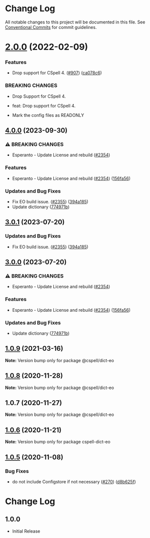 # Change Log

All notable changes to this project will be documented in this file.
See [Conventional Commits](https://conventionalcommits.org) for commit guidelines.

# [2.0.0](https://github.com/streetsidesoftware/cspell-dicts/compare/@cspell/dict-eo@1.0.9...@cspell/dict-eo@2.0.0) (2022-02-09)


### Features

* Drop support for CSpell 4. ([#907](https://github.com/streetsidesoftware/cspell-dicts/issues/907)) ([ca078c6](https://github.com/streetsidesoftware/cspell-dicts/commit/ca078c6a2e188cc3cf6276db1ba7e007f0f06f27))


### BREAKING CHANGES

* Drop Support for CSpell 4.

* feat: Drop support for CSpell 4.
* Mark the config files as READONLY





## [4.0.0](https://github.com/kevintraver/cspell-dicts/compare/@cspell/dict-eo-v3.0.1...@cspell/dict-eo@4.0.0) (2023-09-30)


### ⚠ BREAKING CHANGES

* Esperanto - Update License and rebuild ([#2354](https://github.com/kevintraver/cspell-dicts/issues/2354))

### Features

* Esperanto - Update License and rebuild ([#2354](https://github.com/kevintraver/cspell-dicts/issues/2354)) ([156fa56](https://github.com/kevintraver/cspell-dicts/commit/156fa56a69c4d81230136740a0046c1799834a9c))


### Updates and Bug Fixes

* Fix EO build issue. ([#2355](https://github.com/kevintraver/cspell-dicts/issues/2355)) ([394a185](https://github.com/kevintraver/cspell-dicts/commit/394a185ba5a1f632064606b88c9541b946d00fbd))
* Update dictionary ([774971b](https://github.com/kevintraver/cspell-dicts/commit/774971bcc3436c6906efd38785397f98145e3b06))

## [3.0.1](https://github.com/streetsidesoftware/cspell-dicts/compare/@cspell/dict-eo@3.0.0...@cspell/dict-eo@3.0.1) (2023-07-20)


### Updates and Bug Fixes

* Fix EO build issue. ([#2355](https://github.com/streetsidesoftware/cspell-dicts/issues/2355)) ([394a185](https://github.com/streetsidesoftware/cspell-dicts/commit/394a185ba5a1f632064606b88c9541b946d00fbd))

## [3.0.0](https://github.com/streetsidesoftware/cspell-dicts/compare/@cspell/dict-eo@2.0.0...@cspell/dict-eo@3.0.0) (2023-07-20)


### ⚠ BREAKING CHANGES

* Esperanto - Update License and rebuild ([#2354](https://github.com/streetsidesoftware/cspell-dicts/issues/2354))

### Features

* Esperanto - Update License and rebuild ([#2354](https://github.com/streetsidesoftware/cspell-dicts/issues/2354)) ([156fa56](https://github.com/streetsidesoftware/cspell-dicts/commit/156fa56a69c4d81230136740a0046c1799834a9c))


### Updates and Bug Fixes

* Update dictionary ([774971b](https://github.com/streetsidesoftware/cspell-dicts/commit/774971bcc3436c6906efd38785397f98145e3b06))

## [1.0.9](https://github.com/streetsidesoftware/cspell-dicts/compare/@cspell/dict-eo@1.0.8...@cspell/dict-eo@1.0.9) (2021-03-16)

**Note:** Version bump only for package @cspell/dict-eo





## [1.0.8](https://github.com/streetsidesoftware/cspell-dicts/compare/@cspell/dict-eo@1.0.7...@cspell/dict-eo@1.0.8) (2020-11-28)

**Note:** Version bump only for package @cspell/dict-eo





## 1.0.7 (2020-11-27)

**Note:** Version bump only for package @cspell/dict-eo





## [1.0.6](https://github.com/streetsidesoftware/cspell-dicts/compare/cspell-dict-eo@1.0.5...cspell-dict-eo@1.0.6) (2020-11-21)

**Note:** Version bump only for package cspell-dict-eo

## [1.0.5](https://github.com/streetsidesoftware/cspell-dicts/compare/cspell-dict-eo@1.0.4...cspell-dict-eo@1.0.5) (2020-11-08)

### Bug Fixes

- do not include Configstore if not necessary ([#270](https://github.com/streetsidesoftware/cspell-dicts/issues/270)) ([d8b625f](https://github.com/streetsidesoftware/cspell-dicts/commit/d8b625f2f42d5cc6c4a9390216ac1e5037886e44))

# Change Log

## 1.0.0

- Initial Release

